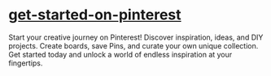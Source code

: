 # [get-started-on-pinterest](https://updatewave.com/how-to-get-started-on-pinterest/)
Start your creative journey on Pinterest! Discover inspiration, ideas, and DIY projects. Create boards, save Pins, and curate your own unique collection. Get started today and unlock a world of endless inspiration at your fingertips.
